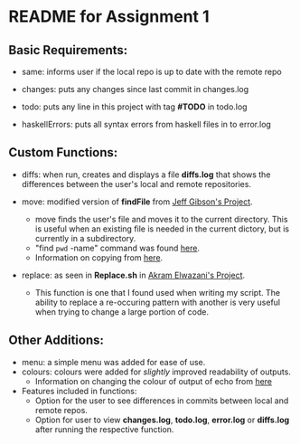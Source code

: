 # README for Assignment 1

## Basic Requirements:

- same: informs user if the local repo is up to date with the remote repo

- changes: puts any changes since last commit in changes.log

- todo: puts any line in this project with tag **#TODO** in todo.log

- haskellErrors: puts all syntax errors from haskell files in to error.log

## Custom Functions:

   - diffs: when run, creates and displays a file **diffs.log** that shows the differences between the user's local and remote repositories.

   - move: modified version of **findFile** from [Jeff Gibson's Project](https://github.com/gibsoj12/CS1XA3/blob/master/ProjectAnalyze.sh/). 
     - move finds the user's file and moves it to the current directory. This is useful when an existing file is needed in the current dictory, but is currently in          a subdirectory.
     - "find `pwd` -name" command was found [here](https://stackoverflow.com/questions/246215/how-can-i-list-files-with-their-absolute-path-in-linux).
     - Information on copying from [here](https://askubuntu.com/questions/835657/copy-file-to-current-directory).
   - replace: as seen in **Replace.sh** in [Akram Elwazani's Project](https://github.com/elwazana/CS1XA3/blob/master/Assign1/Replace.sh).
     - This function is one that I found used when writing my script. The ability to replace a re-occuring pattern with another is very useful when trying to change a       large portion of code. 

## Other Additions:
   - menu: a simple menu was added for ease of use.
   - colours: colours were added for *slightly* improved readability of outputs.
     - Information on changing the colour of output of echo from [here](https://stackoverflow.com/questions/5947742/how-to-change-the-output-color-of-echo-in-linux) 
   - Features included in functions:
      - Option for the user to see differences in commits between local and remote repos.
      - Option for user to view **changes.log**, **todo.log**, **error.log** or **diffs.log** after running the respective function.

